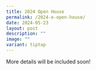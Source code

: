 ```yaml
---
title: 2024 Open House
permalink: /2024-e-open-house/
date: 2024-05-23
layout: post
description: ""
image: ""
variant: tiptap
---
```

<p>More details will be included soon!</p>